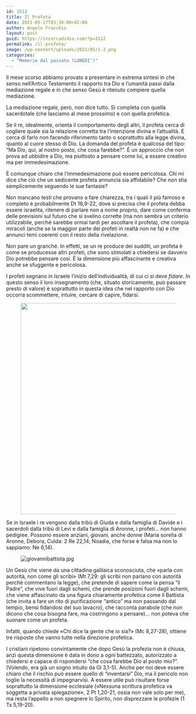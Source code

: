```yaml
---
id: 1512
title: Il Profeta
date: 2021-05-17T03:38:00+02:00
author: Angelo Fracchia
layout: post
guid: https://incercadidio.com/?p=1512
permalink: /il-profeta/
image: /wp-content/uploads/2021/05/1-2.png
categories:
  - "Memorie dal passato (LUNEDI')"
---
```

Il mese scorso abbiamo provato a presentare in estrema sintesi in che senso nell’Antico Testamento il rapporto tra Dio e l’umanità passi dalla mediazione regale e in che senso Gesù è ritenuto compiere quella mediazione.

La mediazione regale, però, non dice tutto. Si completa con quella sacerdotale (che lasciamo al mese prossimo) e con quella profetica.

Se il re, idealmente, orienta il comportamento degli altri, il profeta cerca di cogliere quale sia la relazione corretta tra l’intenzione divina e l’attualità. E cerca di farlo non facendo riferimento tanto o soprattutto alla legge divina, quanto al cuore stesso di Dio. La domanda del profeta è qualcosa del tipo: “Ma Dio, qui, al nostro posto, che cosa farebbe?”. È un approccio che non prova ad ubbidire a Dio, ma piuttosto a pensare come lui, a essere creativo ma per immedesimazione.

È comunque chiaro che l’immedesimazione può essere pericolosa. Chi mi dice che ciò che un sedicente profeta annuncia sia affidabile? Che non stia semplicemente seguendo le sue fantasie?

Non mancano testi che provano a fare chiarezza, tra i quali il più famoso e completo è probabilmente Dt 18,9-22, dove si precisa che il profeta debba essere israelita, ritenere di parlare non a nome proprio, dare come conferma delle previsioni sul futuro che si svelino corrette (ma non sembra un criterio utilizzabile, perché sarebbe ormai tardi per ascoltare il profeta), che compia miracoli (anche se la maggior parte dei profeti in realtà non ne fa) e che annunci temi coerenti con il resto della rivelazione.

Non pare un granché. In effetti, se un re produce dei sudditi, un profeta è come se producesse altri profeti, che sono stimolati a chiedersi se davvero Dio potrebbe pensare così. È la dimensione più affascinante e creativa anche se sfuggente e pericolosa.

I profeti segnano in Israele l’inizio dell’individualità, di cui ci si deve _fidare_. In questo senso il loro insegnamento (che, situato storicamente, può passare presto di valore) è soprattutto in questa idea che nel rapporto con Dio occorra scommettere, intuire, cercare di capire, fidarsi.

<div class="wp-block-image">
  <figure class="aligncenter size-large is-resized"><img src="https://incercadidio.com/wp-content/uploads/2021/05/2-2.png" alt="" class="wp-image-1522" width="549" height="577" srcset="https://incercadidio.com/wp-content/uploads/2021/05/2-2.png 525w, https://incercadidio.com/wp-content/uploads/2021/05/2-2-285x300.png 285w" sizes="(max-width: 549px) 100vw, 549px" /></figure>
</div>

Se in Israele i re vengono dalla tribù di Giuda e dalla famiglia di Davide e i sacerdoti dalla tribù di Levi e dalla famiglia di Aronne, i profeti&#8230; non hanno pedigree. Possono essere anziani, giovani, anche donne (Maria sorella di Aronne, Debora, Culda: 2 Re 22,14; Noadia, che forse è falsa ma non lo sappiamo: Ne 6,14).<figure class="wp-block-image">

![giovannibattista.jpg]() </figure> 

Un Gesù che viene da una cittadina galilaica sconosciuta, che «parla con autorità, non come gli scribi» (Mt 7,29: gli scribi non parlano con autorità perchè commentano la legge), che pretende di sapere come la pensa “il Padre”, che vive fuori dagli schemi, che prende posizioni fuori dagli schemi, che viene affascinato da una figura chiaramente profetica come il Battista (che invita a fare un rito di purificazione “antico” ma non passando dal tempio, bensì fidandosi del suo lavacro), che racconta parabole (che non dicono che cosa bisogna fare, ma costringono a pensare)&#8230; non poteva che suonare come un profeta. 

Infatti, quando chiede «Chi dice la gente che io sia?» (Mc 8,27-28), ottiene tre risposte che vanno tutte nella direzione profetica.

I cristiani ripetono convintamente che dopo Gesù la profezia non è chiusa, anzi questa dimensione è data in dono a _ogni_ battezzato, autorizzato a chiedersi e capace di rispondersi “che cosa farebbe Dio al posto mio?”. (Volendo, era già un sogno intuito da Gl 3,1-5). Anche per noi deve essere chiaro che il rischio può essere quello di “inventarsi” Dio, ma il pericolo non toglie la necessità di impegnarvisi. A essere utile può risultare forse soprattutto la dimensione ecclesiale («Nessuna scrittura profetica va soggetta a privata spiegazione», 2 Pt 1,20-21, ossia non vale solo per me), ma resta l’appello a non spegnere lo Spirito, non disprezzare le profezie (1 Ts 5,19-20).
